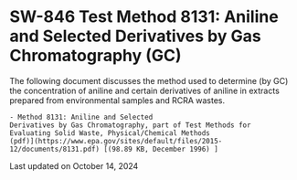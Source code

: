 
# SW-846 Test Method 8131: Aniline and Selected Derivatives by Gas Chromatography (GC)  


The following document discusses the method used to determine (by GC)
the concentration of aniline and certain derivatives of aniline in
extracts prepared from environmental samples and RCRA wastes.

    - Method 8131: Aniline and Selected
    Derivatives by Gas Chromatography, part of Test Methods for
    Evaluating Solid Waste, Physical/Chemical Methods
    (pdf)](https://www.epa.gov/sites/default/files/2015-12/documents/8131.pdf) [(98.89 KB, December 1996) ] 

Last updated on October 14, 2024

